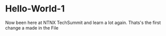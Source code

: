 # Hello-World-1
Now been here at NTNX TechSummit and learn a lot again.
Thats's the first change a made in the File
